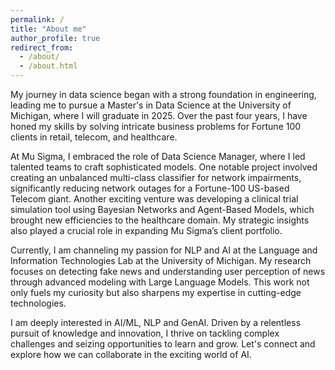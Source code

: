 ```yaml
---
permalink: /
title: "About me"
author_profile: true
redirect_from: 
  - /about/
  - /about.html
---
```


My journey in data science began with a strong foundation in engineering, leading me to pursue a Master's in Data Science at the University of Michigan, where I will graduate in 2025. Over the past four years, I have honed my skills by solving intricate business problems for Fortune 100 clients in retail, telecom, and healthcare.

At Mu Sigma, I embraced the role of Data Science Manager, where I led talented teams to craft sophisticated models. One notable project involved creating an unbalanced multi-class classifier for network impairments, significantly reducing network outages for a Fortune-100 US-based Telecom giant. Another exciting venture was developing a clinical trial simulation tool using Bayesian Networks and Agent-Based Models, which brought new efficiencies to the healthcare domain. My strategic insights also played a crucial role in expanding Mu Sigma’s client portfolio.

Currently, I am channeling my passion for NLP and AI at the Language and Information Technologies Lab at the University of Michigan. My research focuses on detecting fake news and understanding user perception of news through advanced modeling with Large Language Models. This work not only fuels my curiosity but also sharpens my expertise in cutting-edge technologies.

I am deeply interested in AI/ML, NLP and GenAI. Driven by a relentless pursuit of knowledge and innovation, I thrive on tackling complex challenges and seizing opportunities to learn and grow. Let's connect and explore how we can collaborate in the exciting world of AI.
